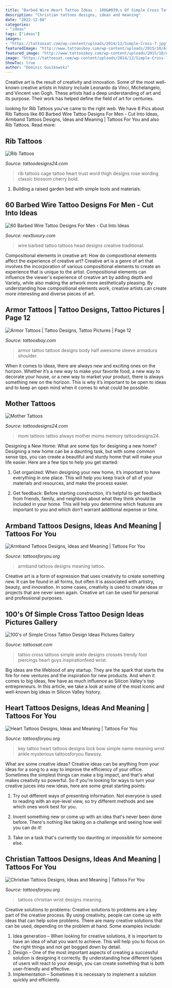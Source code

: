 ```yaml
---
title: "Barbed Wire Heart Tattoo Ideas : 100&#039;s Of Simple Cross Tattoo Design Ideas Pictures Gallery"
description: "Christian tattoos designs, ideas and meaning"
date: "2022-12-08"
categories:
- "ideas"
tags: ["ideas"]
images:
- "https://tattoosat.com/wp-content/uploads/2014/12/Simple-Cross-7.jpg"
featuredImage: "http://www.tattoosboy.com/wp-content/uploads/2015/10/Armor-Tattoo-Design-On-Bicep-TD1005.jpg"
featured_image: "http://www.tattoosboy.com/wp-content/uploads/2015/10/Armor-Tattoo-Design-On-Bicep-TD1005.jpg"
image: "https://tattoosat.com/wp-content/uploads/2014/12/Simple-Cross-7.jpg"
ShowToc: true
author: "Dominic Gusikowski"
---
```



Creative art is the result of creativity and innovation. Some of the most well-known creative artists in history include Leonardo da Vinci, Michelangelo, and Vincent van Gogh. These artists had a deep understanding of art and its purpose. Their work has helped define the field of art for centuries.

	

		
looking for Rib Tattoos you've came to the right web. We have 8 Pics about Rib Tattoos like 60 Barbed Wire Tattoo Designs For Men - Cut Into Ideas, Armband Tattoos Designs, Ideas and Meaning | Tattoos For You and also Rib Tattoos. Read more:
		
    
## Rib Tattoos

<img loading=lazy src="http://www.tattoodesigns24.com/wp-content/uploads/2015/01/Trust-Your-Heart-Rib-Tattoo.jpg" onerror="this.onerror=null;this.src='https://tse4.mm.bing.net/th?id=OIP.ddftFgRVoJRA-fMDvU8liAHaMa&amp;pid=15.1';" alt="Rib Tattoos">

_Source: tattoodesigns24.com_

>rib tattoos cage tattoo heart trust word thigh designs rose wording classic blossom cherry bold. 

	

1. Building a raised garden bed with simple tools and materials.

    
## 60 Barbed Wire Tattoo Designs For Men - Cut Into Ideas

<img loading=lazy src="http://nextluxury.com/wp-content/uploads/creative-barbed-wire-tattoo-on-mans-head.jpg" onerror="this.onerror=null;this.src='https://tse1.mm.bing.net/th?id=OIP.iaTM8CSXvnYaZEMWUjhmqgHaHa&amp;pid=15.1';" alt="60 Barbed Wire Tattoo Designs For Men - Cut Into Ideas">

_Source: nextluxury.com_

>wire barbed tattoo tattoos head designs creative traditional. 

	

Compositional elements in creative art: How do compositional elements affect the experience of creative art?
Creative art is a genre of art that involves the incorporation of various compositional elements to create an experience that is unique to the artist. Compositional elements can influence the viewer's experience of creative art by adding depth and Variety, while also making the artwork more aesthetically pleasing. By understanding how compositional elements work, creative artists can create more interesting and diverse pieces of art.

    
## Armor Tattoos | Tattoo Designs, Tattoo Pictures | Page 12

<img loading=lazy src="http://www.tattoosboy.com/wp-content/uploads/2015/10/Armor-Tattoo-Design-On-Bicep-TD1005.jpg" onerror="this.onerror=null;this.src='https://tse1.mm.bing.net/th?id=OIP.h33M7diFtt2LVNfrg_g6uAHaLJ&amp;pid=15.1';" alt="Armor Tattoos | Tattoo Designs, Tattoo Pictures | Page 12">

_Source: tattoosboy.com_

>armor tattoo tattoos designs body half awesome sleeve armadura shoulder. 

	

When it comes to ideas, there are always new and exciting ones on the horizon. Whether it’s a new way to make your favorite food, a new way to decorate your house, or a new way to market your product, there is always something new on the horizon. This is why it’s important to be open to ideas and to keep an open mind when it comes to what could be possible.

    
## Mother Tattoos

<img loading=lazy src="http://www.tattoodesigns24.com/wp-content/uploads/2015/01/Love-You-Mom-Always-Mother-Tattoo-550x413.jpg" onerror="this.onerror=null;this.src='https://tse1.mm.bing.net/th?id=OIP.FIsCIx_Fz0l_6ZANnVckrgHaFj&amp;pid=15.1';" alt="Mother Tattoos">

_Source: tattoodesigns24.com_

>mom tattoos tattoo always mother moms memory tattoodesigns24. 

	

Designing a New Home: What are some tips for designing a new home?
Designing a new home can be a daunting task, but with some common sense tips, you can create a beautiful and sturdy home that will make your life easier. Here are a few tips to help you get started:
1. Get organized: When designing your new home, it’s important to have everything in one place. This will help you keep track of all of your materials and resources, and make the process easier.

2. Get feedback: Before starting construction, it’s helpful to get feedback from friends, family, and neighbors about what they think should be included in your home. This will help you determine which features are important to you and which don’t warrant additional expense or time.


    
## Armband Tattoos Designs, Ideas And Meaning | Tattoos For You

<img loading=lazy src="https://www.tattoosforyou.org/wp-content/uploads/2016/05/Black-Armband-Tattoo.jpg" onerror="this.onerror=null;this.src='https://tse3.mm.bing.net/th?id=OIP.Pq_OOa7WvXnfv9LVqXxJhAHaHa&amp;pid=15.1';" alt="Armband Tattoos Designs, Ideas and Meaning | Tattoos For You">

_Source: tattoosforyou.org_

>armband tattoos designs meaning tattoo. 

	

Creative art is a form of expression that uses creativity to create something new. It can be found in all forms, but often it is associated with artistry, beauty, and innovation. In some cases, creativity is used to create ideas or projects that are never seen again. Creative art can be used for personal and professional purposes.

    
## 100&#039;s Of Simple Cross Tattoo Design Ideas Pictures Gallery

<img loading=lazy src="https://tattoosat.com/wp-content/uploads/2014/12/Simple-Cross-7.jpg" onerror="this.onerror=null;this.src='https://tse1.mm.bing.net/th?id=OIP.h9ZsVjKEO6UqdnrWt4kQGADgEs&amp;pid=15.1';" alt="100&#039;s of Simple Cross Tattoo Design Ideas Pictures Gallery">

_Source: tattoosat.com_

>tattoo cross tattoos simple ankle designs crosses trendy foot piercings heart guys inspirationfeed wrist. 

	

Big ideas are the lifeblood of any startup. They are the spark that starts the fire for new ventures and the inspiration for new products. And when it comes to big ideas, few have as much influence as Silicon Valley's top entrepreneurs. In this article, we take a look at some of the most iconic and well-known big ideas in Silicon Valley history.

    
## Heart Tattoos Designs, Ideas And Meaning | Tattoos For You

<img loading=lazy src="http://www.tattoosforyou.org/wp-content/uploads/2013/09/Heart-Lock-and-Key-Tattoo.jpg" onerror="this.onerror=null;this.src='https://tse3.mm.bing.net/th?id=OIP.uffXrIHUSfkwRPqgKVAsYwHaJ6&amp;pid=15.1';" alt="Heart Tattoos Designs, Ideas and Meaning | Tattoos For You">

_Source: tattoosforyou.org_

>key tattoo heart tattoos designs lock bow simple name meaning wrist ankle mysterious tattoosforyou flawssy. 

	

What are some creative ideas?
Creative ideas can be anything from your ideas for a song to a way to improve the efficiency of your office. Sometimes the simplest things can make a big impact, and that's what makes creativity so powerful. So if you're looking for ways to turn your creative juices into new ideas, here are some great starting points: 
1. Try out different ways of presenting information. Not everyone is used to reading with an eye-level view, so try different methods and see which ones work best for you.

2. Invent something new or come up with an idea that's never been done before. There's nothing like taking on a challenge and seeing how well you can do it!

3. Take on a task that's currently too daunting or impossible for someone else.

    
## Christian Tattoos Designs, Ideas And Meaning | Tattoos For You

<img loading=lazy src="http://www.tattoosforyou.org/wp-content/uploads/2013/09/Christian-Wrist-Tattoos-768x1024.jpg" onerror="this.onerror=null;this.src='https://tse1.mm.bing.net/th?id=OIP.xSqtRmdf8TeLGvX0S7yk8gHaJ4&amp;pid=15.1';" alt="Christian Tattoos Designs, Ideas and Meaning | Tattoos For You">

_Source: tattoosforyou.org_

>tattoos christian wrist designs meaning. 

	

Creative solutions to problems:
Creative solutions to problems are a key part of the creative process. By using creativity, people can come up with ideas that can help solve problems. There are many creative solutions that can be used, depending on the problem at hand. Some examples include:
1. Idea generation – When looking for creative solutions, it is important to have an idea of what you want to achieve. This will help you to focus on the right things and not get bogged down by detail.
2. Design – One of the most important aspects of creating a successful solution is designing it correctly. By understanding how different types of users will react to your design, you can create something that is both user-friendly and effective.
3. Implementation – Sometimes it is necessary to implement a solution quickly and efficiently.

